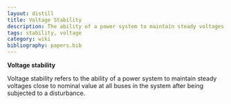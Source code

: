 ```yaml
---
layout: distill
title: Voltage Stability
description: The ability of a power system to maintain steady voltages close to nominal value.
tags: stability, voltage
category: wiki
bibliography: papers.bib
---
```


**Voltage stability** <d-cite key="hatziargyriou2021stability"></d-cite>

Voltage stability refers to the ability of a power system to maintain steady voltages close to nominal value at all buses in the system after being subjected to a disturbance.

<br>
